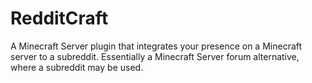 # RedditCraft

A Minecraft Server plugin that integrates your presence on a Minecraft server to a subreddit. Essentially a Minecraft Server forum alternative, where a subreddit may be used.
